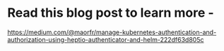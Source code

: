 # Read this blog post to learn more -

https://medium.com/@maorfr/manage-kubernetes-authentication-and-authorization-using-heptio-authenticator-and-helm-222df63d805c